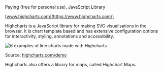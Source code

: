 Paying (free for personal use), JavaScript Library

[www.highcharts.com](https://www.highcharts.com/)

Highcharts is a JavaScript library for making SVG visualisations in the browser. It is chart template based and has extensive configuration options for interactivity, styling, annotations and accessibility.

![6 examples of line charts made with Highcharts](Data%20visualisation%20design%20in%20practice%202%20tools%20208f06b06b0f4b21ad8ecf3047f02ce0/highcharts.png)

Source: [highcharts.com/demo](https://www.highcharts.com/demo)

Highcharts also offers a library for maps, called Highchart Maps.